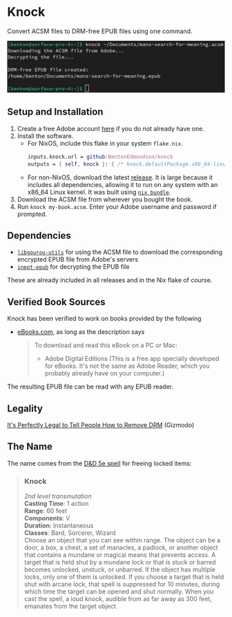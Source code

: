 # Knock

Convert ACSM files to DRM-free EPUB files using one command.

![](demo.png)

## Setup and Installation

1. Create a free Adobe account [here](https://account.adobe.com) if you do not already have one.
1. Install the software.
    * For NixOS, include this flake in your system `flake.nix`.
        ```nix
        inputs.knock.url = github:BentonEdmondson/knock
        outputs = { self, knock }: { /* knock.defaultPackage.x86_64-linux is the package */ }
        ```
    * For non-NixOS, download the latest [release](https://github.com/BentonEdmondson/knock/releases). It is large because it includes all dependencies, allowing it to run on any system with an x86_64 Linux kernel. It was built using [`nix bundle`](https://nixos.org/manual/nix/unstable/command-ref/new-cli/nix3-bundle.html).
1. Download the ACSM file from wherever you bought the book.
1. Run `knock my-book.acsm`. Enter your Adobe username and password if prompted.

## Dependencies

* [`libgourou-utils`](https://github.com/BentonEdmondson/libgourou-utils) for using the ACSM file to download the corresponding encrypted EPUB file from Adobe's servers
* [`inept-epub`](https://github.com/BentonEdmondson/inept-epub/) for decrypting the EPUB file

These are already included in all releases and in the Nix flake of course.

## Verified Book Sources

Knock has been verified to work on books provided by the following
* [eBooks.com](https://www.ebooks.com/en-us/), as long as the description says
    > To download and read this eBook on a PC or Mac:
    > * Adobe Digital Editions (This is a free app specially developed for eBooks. It's not the same as Adobe Reader, which you probably already have on your computer.)

The resulting EPUB file can be read with any EPUB reader.

## Legality

[It's Perfectly Legal to Tell People How to Remove DRM](https://gizmodo.com/its-perfectly-legal-to-tell-people-how-to-remove-drm-1670223538) (Gizmodo)

## The Name

The name comes from the [D&D 5e spell](https://roll20.net/compendium/dnd5e/Knock#content) for freeing locked items:

> ### Knock
> *2nd level transmutation*\
> **Casting Time**: 1 action\
> **Range**: 60 feet\
> **Components**: V\
> **Duration**: Instantaneous\
> **Classes**: Bard, Sorcerer, Wizard\
> Choose an object that you can see within range. The object can be a door, a box, a chest, a set of manacles, a padlock, or another object that contains a mundane or magical means that prevents access. A target that is held shut by a mundane lock or that is stuck or barred becomes unlocked, unstuck, or unbarred. If the object has multiple locks, only one of them is unlocked. If you choose a target that is held shut with arcane lock, that spell is suppressed for 10 minutes, during which time the target can be opened and shut normally. When you cast the spell, a loud knock, audible from as far away as 300 feet, emanates from the target object.
